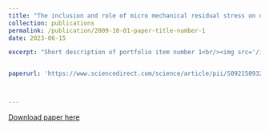 ```yaml
---
title: "The inclusion and role of micro mechanical residual stress on deformation of stainless steel type 316L at grain level"
collection: publications
permalink: /publication/2009-10-01-paper-title-number-1
date: 2023-06-15

excerpt: "Short description of portfolio item number 1<br/><img src='/images/msa.png'>"


paperurl: 'https://www.sciencedirect.com/science/article/pii/S0921509323005208'



---
```



[Download paper here](https://www.sciencedirect.com/science/article/pii/S0921509323005208)


